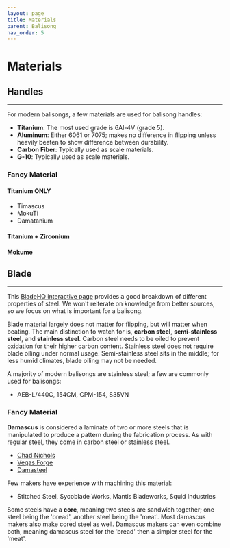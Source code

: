 ```yaml
---
layout: page
title: Materials
parent: Balisong
nav_order: 5
---
```


# Materials
## Handles
---
 For modern balisongs, a few materials are used for balisong handles:
 - **Titanium**: The most used grade is 6Al-4V (grade 5). 
 - **Aluminum**: Either 6061 or 7075; makes no difference in flipping unless heavily beaten to show difference between durability.
 - **Carbon Fiber**: Typically used as scale materials.
 - **G-10**: Typically used as scale materials.

### Fancy Material

#### Titanium ONLY

- Timascus
- MokuTi
- Damatanium

#### Titanium + Zirconium

#### Mokume

## Blade
---

This [BladeHQ interactive page](https://www.bladehq.com/blog/knife-steel-guide) provides a good breakdown of different properties of steel. We won't reiterate on knowledge from better sources, so we focus on what is important for a balisong.

Blade material largely does not matter for flipping, but will matter when beating. The main distinction to watch for is, **carbon steel**, **semi-stainless steel**, and **stainless steel**. Carbon steel needs to be oiled to prevent oxidation for their higher carbon content. Stainless steel does not require blade oiling under normal usage. Semi-stainless steel sits in the middle; for less humid climates, blade oiling may not be needed.

A majority of modern balisongs are stainless steel; a few are commonly used for balisongs:
- AEB-L/440C, 154CM, CPM-154, S35VN

### Fancy Material

**Damascus** is considered a laminate of two or more steels that is manipulated to produce a pattern during the fabrication process. As with regular steel, they come in carbon steel or stainless steel.

- [Chad Nichols](https://nicholsdamascus.com/collections/all-damascus)
- [Vegas Forge](https://vegasforge.com/collections/stainless-carbon-damascus)
- [Damasteel](https://damasteel.se/steel-and-patterns/all-patterns)

Few makers have experience with machining this material:
- Stitched Steel, Sycoblade Works, Mantis Bladeworks, Squid Industries

Some steels have a **core**, meaning two steels are sandwich together; one steel being the 'bread', another steel being the 'meat'. Most damascus makers also make cored steel as well. Damascus makers can even combine both, meaning damascus steel for the 'bread' then a simpler steel for the 'meat'.
